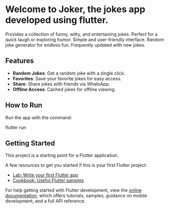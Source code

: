 # Welcome to Joker, the jokes app developed using flutter.

Provides a collection of funny, witty, and entertaining jokes. Perfect for a quick laugh or exploring humor. Simple and user-friendly interface. Random joke generator for endless fun. Frequently updated with new jokes.

## Features
- **Random Jokes**: Get a random joke with a single click.
- **Favorites**: Save your favorite jokes for easy access.
- **Share**: Share jokes with friends via WhatsApp.
- **Offline Access**: Cached jokes for offline viewing.

## How to Run
Run the app with the command:

flutter run

## Getting Started

This project is a starting point for a Flutter application.

A few resources to get you started if this is your first Flutter project:

- [Lab: Write your first Flutter app](https://docs.flutter.dev/get-started/codelab)
- [Cookbook: Useful Flutter samples](https://docs.flutter.dev/cookbook)

For help getting started with Flutter development, view the
[online documentation](https://docs.flutter.dev/), which offers tutorials,
samples, guidance on mobile development, and a full API reference.


